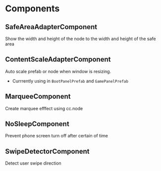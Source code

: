 # Components

## SafeAreaAdapterComponent
Show the width and height of the node to the width and height of the safe area

## ContentScaleAdapterComponent
Auto scale prefab or node when window is resizing.
- Currrently using in `BootPanelPrefab` and `GamePanelPrefab`

## MarqueeComponent
Create marquee efffect using cc.node

## NoSleepComponent
Prevent phone screen turn off after certain of time

## SwipeDetectorComponent
Detect user swipe direction


